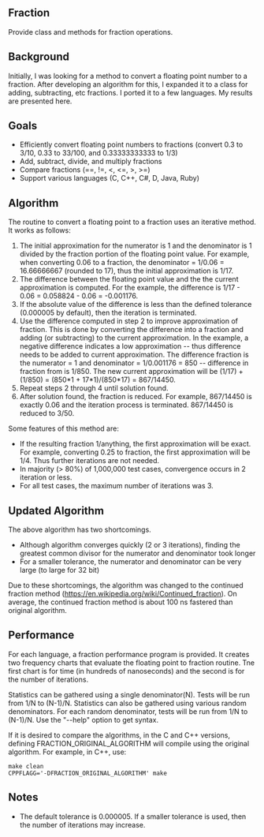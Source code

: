 ## Fraction
Provide class and methods for fraction operations.

## Background
Initially, I was looking for a method to convert a floating point number to a fraction.
After developing an algorithm for this, I expanded it to a class for adding, subtracting, etc
fractions.  I ported it to a few languages. My results are presented here.

## Goals
* Efficiently convert floating point numbers to fractions (convert 0.3 to 3/10, 0.33 to 33/100,
and 0.33333333333 to 1/3)
* Add, subtract, divide, and multiply fractions
* Compare fractions (==, !=, <, <=, >, >=)
* Support various languages (C, C++, C#, D, Java, Ruby)

## Algorithm

The routine to convert a floating point to a fraction uses an iterative method. It works as follows:

1. The initial approximation for the numerator is 1 and the denominator is 1 divided by the
fraction portion of the floating point value.
For example, when converting 0.06 to a fraction, the denominator = 1/0.06 = 16.66666667 (rounded to 17),
thus the initial approximation is 1/17.
2. The difference between the floating point value and the the current approximation is computed.
For the example, the difference is 1/17 - 0.06 = 0.058824 - 0.06 = -0.001176.
3. If the absolute value of the difference is less than the defined tolerance (0.000005 by default), then the iteration is terminated.
4. Use the difference computed in step 2 to improve approximation of fraction. This is done by converting the
difference into a fraction and adding (or subtracting) to the current approximation.  In the example,
a negative difference indicates a low approximation -- thus difference needs to be added to current approximation.
The difference fraction is the numerator = 1 and denominator = 1/0.001176 = 850 -- difference in fraction from is 1/850.
The new current approximation will be (1/17) + (1/850) = (850\*1 + 17\*1)/(850*17) = 867/14450.
5. Repeat steps 2 through 4 until solution found.
6. After solution found, the fraction is reduced.  For example, 867/14450 is exactly 0.06 and the iteration
process is terminated.  867/14450 is reduced to 3/50.

Some features of this method are:
* If the resulting fraction 1/anything, the first approximation will be exact. For example,
converting 0.25 to fraction, the first approximation will be 1/4. Thus further iterations are not needed.
* In majority (> 80%) of 1,000,000 test cases, convergence occurs in 2 iteration or less.
* For all test cases, the maximum number of iterations was 3.

## Updated Algorithm

The above algorithm has two shortcomings.
* Although algorithm converges quickly (2 or 3 iterations), finding the greatest common divisor for the numerator and denominator took longer
* For a smaller tolerance, the numerator and denominator can be very large (to large for 32 bit)

Due to these shortcomings, the algorithm was changed to the continued fraction method (https://en.wikipedia.org/wiki/Continued_fraction).
On average, the continued fraction method is about 100 ns fastered than original algorithm.

## Performance

For each language, a fraction performance program is provided.  It creates two frequency charts that
evaluate the floating point to fraction routine.  Tne first chart is for time (in hundreds of nanoseconds)
and the second is for the number of iterations.

Statistics can be gathered using a single denominator(N). Tests will be run from 1/N to (N-1)/N.
Statistics can also be gathered using various random denominators.  For each random denominator,
tests will be run from 1/N to (N-1)/N.  Use the "--help" option to get syntax.

If it is desired to compare the algorithms, in the C and C++ versions, defining FRACTION_ORIGINAL_ALGORITHM will compile using the original algorithm.
For example, in C++, use:

    make clean
    CPPFLAGG='-DFRACTION_ORIGINAL_ALGORITHM' make

## Notes
* The default tolerance is 0.000005. If a smaller tolerance is used, then the number of iterations
may increase.
